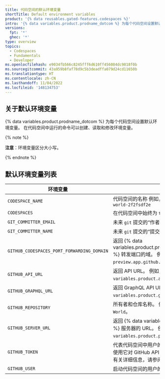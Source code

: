 ```yaml
---
title: 代码空间的默认环境变量
shortTitle: Default environment variables
product: '{% data reusables.gated-features.codespaces %}'
intro: '{% data variables.product.prodname_dotcom %} 为每个代码空间设置默认环境变量。'
versions:
  fpt: '*'
  ghec: '*'
type: overview
topics:
  - Codespaces
  - Fundamentals
  - Developer
ms.openlocfilehash: e9034fb566c8245fff6d610ff456084dc9818f0b
ms.sourcegitcommit: 43a959b8faf78d9c5b3deadffa079d24cd11650b
ms.translationtype: HT
ms.contentlocale: zh-CN
ms.lasthandoff: 11/04/2022
ms.locfileid: '148134753'
---
```

## 关于默认环境变量

{% data variables.product.prodname_dotcom %} 为每个代码空间设置默认环境变量。 在代码空间中运行的命令可以创建、读取和修改环境变量。

{% note %}

**注意**：环境变量区分大小写。

{% endnote %}

## 默认环境变量列表

| 环境变量 | 说明 |
| ---------------------|------------ |
| `CODESPACE_NAME` | 代码空间的名称 例如，`monalisa-github-hello-world-2f2fsdf2e` |
| `CODESPACES` | 在代码空间中始终为 `true` |
| `GIT_COMMITTER_EMAIL` | 未来 `git` 提交的“作者”字段的电子邮件。 |
| `GIT_COMMITTER_NAME` | 未来 `git` 提交的“提交者”字段的名称。 |
| `GITHUB_CODESPACES_PORT_FORWARDING_DOMAIN`| 返回 {% data variables.product.prodname_github_codespaces %} 转发端口的域。 例如 `preview.app.github.dev`。 |
| `GITHUB_API_URL` | 返回 API URL。 例如，`{% data variables.product.api_url_code %}`。 |
| `GITHUB_GRAPHQL_URL` | 返回 GraphQL API URL。 例如，`{% data variables.product.graphql_url_code %}`。 |
| `GITHUB_REPOSITORY` | 所有者和仓库名称。 例如，`octocat/Hello-World`。 |
| `GITHUB_SERVER_URL`| 返回 {% data variables.product.product_name %} 服务器的 URL。 例如，`https://{% data variables.product.product_url %}`。 |
| `GITHUB_TOKEN` | 代表代码空间中用户的签名身份验证令牌。 您可以使用它对 GitHub API 进行经过身份验证的调用。 有关详细信息，请参阅“[身份验证](/codespaces/codespaces-reference/security-in-codespaces#authentication)”。  |
| `GITHUB_USER` | 启动代码空间的用户的名称。 例如，`octocat`。 |
